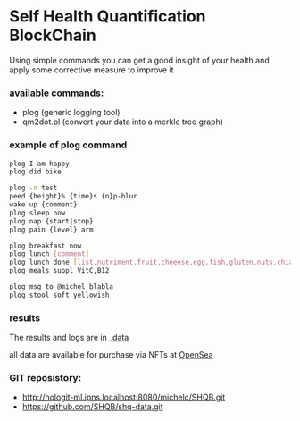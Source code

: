 # Self Health Quantification BlockChain

Using simple commands you can get a good insight of your health
and apply some corrective measure to improve it


### available commands:

- plog (generic logging tool)
- qm2dot.pl (convert your data into a merkle tree graph)


### example of plog command

```sh
plog I am happy
plog did bike

plog -n test
peed {height}% {time}s {n}p-blur
wake up {comment}
plog sleep now
plog nap {start|stop}
plog pain {level} arm

plog breakfast now
plog lunch [comment]
plog lunch done [list,nutriment,fruit,cheeese,egg,fish,gluten,nuts,chia]
plog meals suppl VitC,B12

plog msg to @michel blabla
plog stool soft yellowish

```

### results 

The results and logs are in [_data](_data)

all data are available for purchase via NFTs at [OpenSea][2]

[2]: https://opensea.io/collection/open-ai-data


### GIT reposistory:

- <http://hologit-ml.ipns.localhost:8080/michelc/SHQB.git>
- <https://github.com/SHQB/shq-data.git>


